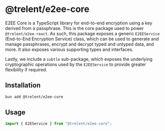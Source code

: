 # @trelent/e2ee-core

E2EE Core is a TypeScript library for end-to-end encryption using a key derived from a passphrase. This is the core package used to power `@trelent/e2ee-react`. As such, this package exposes a generic `E2EEService` (End-to-End Encryption Service) class, which can be used to generate and manage passphrases, encrypt and decrypt typed and untyped data, and more. It also exposes various supporting types and interfaces.

Lastly, we include a `subtle` sub-package, which exposes the underlying cryptographic operations used by the `E2EEService` to provide greater flexibility if required.

## Installation

```bash
bun add @trelent/e2ee-core
```

## Usage

```ts
import { E2EService } from "@trelent/e2ee-core";
```
